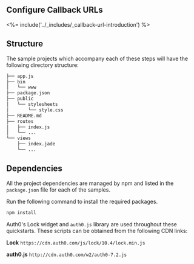 ## Configure Callback URLs

<%= include('../_includes/_callback-url-introduction') %>

## Structure

The sample projects which accompany each of these steps will have the following directory structure:

```bash
├── app.js
├── bin
│   └── www
├── package.json
├── public
│   └── stylesheets
│       └── style.css
├── README.md
├── routes
│   ├── index.js
│   └── ...
└── views
    ├── index.jade
    └── ...
```

## Dependencies

All the project dependencies are managed by npm and listed in the `package.json` file for each of the samples.

Run the following command to install the required packages.

```bash
npm install
```

Auth0's Lock widget and `auth0.js` library are used throughout these quickstarts. These scripts can be obtained from the following CDN links:

**Lock**
`https://cdn.auth0.com/js/lock/10.4/lock.min.js`

**auth0.js**
`http://cdn.auth0.com/w2/auth0-7.2.js`